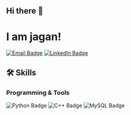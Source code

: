 ## Hi there 👋
# I am jagan!

[![Email Badge](https://img.shields.io/badge/Email-D14836?style=flat&logo=gmail&logoColor=white)](mailto:jaganathbabu025@gmail.com)
[![LinkedIn Badge](https://img.shields.io/badge/LinkedIn-0A66C2?style=flat&logo=linkedin&logoColor=white)](https://linkedin.com/in/jaganathb)

## 🛠️ **Skills**
### **Programming & Tools**
![Python Badge](https://img.shields.io/badge/Python-3776AB?style=flat&logo=python&logoColor=white)
![C++ Badge](https://img.shields.io/badge/C++-00599C?style=flat&logo=cplusplus&logoColor=white)
![MySQL Badge](https://img.shields.io/badge/MySQL-4479A1?style=flat&logo=mysql&logoColor=white)  


